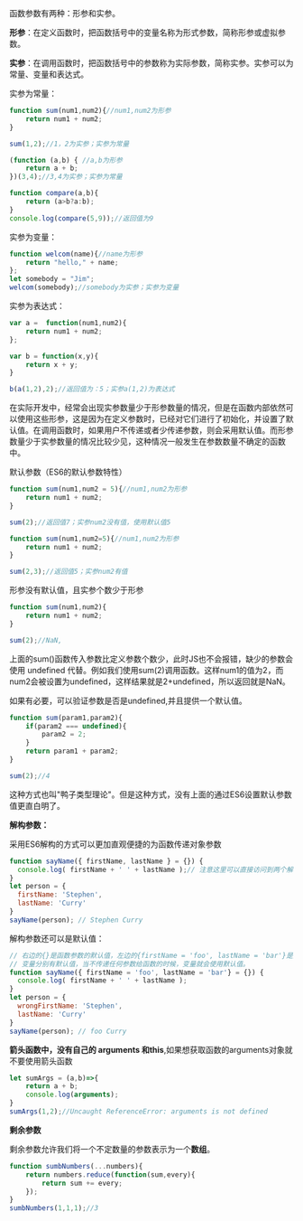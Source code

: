 函数参数有两种：形参和实参。

**形参**：在定义函数时，把函数括号中的变量名称为形式参数，简称形参或虚拟参数。

**实参**：在调用函数时，把函数括号中的参数称为实际参数，简称实参。实参可以为常量、变量和表达式。

实参为常量：

```js
function sum(num1,num2){//num1,num2为形参
	return num1 + num2;
}

sum(1,2);//1，2为实参；实参为常量
```

```js
(function (a,b) { //a,b为形参
	return a + b;
})(3,4);//3,4为实参；实参为常量
```

```js
function compare(a,b){
	return (a>b?a:b);
}
console.log(compare(5,9));//返回值为9
```

实参为变量：

```js
function welcom(name){//name为形参
	return "hello," + name;
};
let somebody = "Jim";
welcom(somebody);//somebody为实参；实参为变量
```

实参为表达式：

```js
var a =  function(num1,num2){
	return num1 + num2;
};

var b = function(x,y){
	return x + y;
}

b(a(1,2),2);//返回值为：5；实参a(1,2)为表达式
```

在实际开发中，经常会出现实参数量少于形参数量的情况，但是在函数内部依然可以使用这些形参，这是因为在定义参数时，已经对它们进行了初始化，并设置了默认值。在调用函数时，如果用户不传递或者少传递参数，则会采用默认值。而形参数量少于实参数量的情况比较少见，这种情况一般发生在参数数量不确定的函数中。

默认参数（ES6的默认参数特性）

```js
function sum(num1,num2 = 5){//num1,num2为形参
	return num1 + num2;
}

sum(2);//返回值7；实参num2没有值，使用默认值5
```

```js
function sum(num1,num2=5){//num1,num2为形参
	return num1 + num2;
}

sum(2,3);//返回值5；实参num2有值
```

形参没有默认值，且实参个数少于形参

```js
function sum(num1,num2){
	return num1 + num2;
}

sum(2);//NaN,
```

上面的sum()函数传入参数比定义参数个数少，此时JS也不会报错，缺少的参数会使用 undefined 代替。例如我们使用sum(2)调用函数。这样num1的值为2，而num2会被设置为undefined，这样结果就是2+undefined，所以返回就是NaN。

如果有必要，可以验证参数是否是undefined,并且提供一个默认值。

```js
function sum(param1,param2){
    if(param2 === undefined){
    	param2 = 2;
    }
	return param1 + param2;
}

sum(2);//4
```

这种方式也叫"鸭子类型理论"。但是这种方式，没有上面的通过ES6设置默认参数值更直白明了。

**解构参数：**

采用ES6解构的方式可以更加直观便捷的为函数传递对象参数

```js
function sayName({ firstName, lastName } = {}) {
  console.log( firstName + ' ' + lastName );// 注意这里可以直接访问到两个解构赋值的变量
}
let person = {
  firstName: 'Stephen',
  lastName: 'Curry'
}
sayName(person); // Stephen Curry
```

解构参数还可以是默认值：

```js
// 右边的{}是函数参数的默认值，左边的{firstName = 'foo', lastName = 'bar'}是函数的参数，也是变量声明的地方。
// 变量分别有默认值，当不传递任何参数给函数的时候，变量就会使用默认值。
function sayName({ firstName = 'foo', lastName = 'bar'} = {}) {
  console.log( firstName + ' ' + lastName );
}
let person = {
  wrongFirstName: 'Stephen',
  lastName: 'Curry'
}
sayName(person); // foo Curry
```

**箭头函数中，没有自己的 arguments 和this**,如果想获取函数的arguments对象就不要使用箭头函数

```js
let sumArgs = (a,b)=>{
    return a + b;
    console.log(arguments);
}
sumArgs(1,2);//Uncaught ReferenceError: arguments is not defined
```

**剩余参数**

剩余参数允许我们将一个不定数量的参数表示为一个**数组**。

```js
function sumbNumbers(...numbers){
    return numbers.reduce(function(sum,every){
    	return sum += every;
    });
}
sumbNumbers(1,1,1);//3
```

